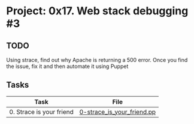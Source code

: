# Project: 0x17. Web stack debugging #3

## TODO
Using strace, find out why Apache is returning a 500 error. Once you find the issue, fix it and then automate it using Puppet

## Tasks

| Task | File |
| ---- | ---- |
| 0. Strace is your friend | [0-strace_is_your_friend.pp](./0-strace_is_your_friend.pp) |
